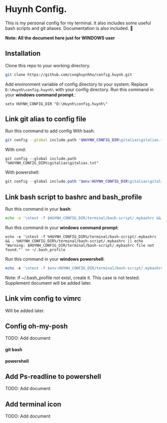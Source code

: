 # Huynh Config.
This is my personal config for my terminal.
It also includes some useful bash scripts and git aliases.
Documentation is also included. 🤩

**Note: All the document here just for WINDOWS user**
## Installation
Clone this repo to your working directory.
```bash
git clone https://github.com/conghuynhho/config.huynh.git
```

Add environment variable of config directory to your system.
Replace `D:\Huynh\config.huynh\` with your config directory.
Run this command in your **windows command prompt**.:
```commandline
setx HUYNH_CONFIG_DIR "D:\Huynh\config.huynh\"
```

## Link git alias to config file
Run this command to add config
With bash:
```bash
git config --global include.path "$HUYNH_CONFIG_DIR\gitalias\gitalias.txt"
```
With cmd:
```commandline
git config --global include.path "%HUYNH_CONFIG_DIR%\gitalias\gitalias.txt"
```
With powershell:
```powershell
git config --global include.path "$env:HUYNH_CONFIG_DIR\gitalias\gitalias.txt"
```

## Link bash script to bashrc and bash_profile

Run this command in your **bash**:
```bash
echo -e '\ntest -f $HUYNH_CONFIG_DIR/terminal/bash-script/.mybashrc && . $HUYNH_CONFIG_DIR/terminal/bash-script/.mybashrc || echo "Warning: $HUYNH_CONFIG_DIR/terminal/bash-script/.mybashrc file not found."' >> ~/.bash_profile
```

Run this command in your **windows command prompt**:
```commandline
echo -e '\ntest -f %HUYNH_CONFIG_DIR%/terminal/bash-script/.mybashrc && . %HUYNH_CONFIG_DIR%/terminal/bash-script/.mybashrc || echo "Warning: $HUYNH_CONFIG_DIR/terminal/bash-script/.mybashrc file not found."' >> ~/.bash_profile
```

Run this command in your **windows powershell**:
```powershell
echo -e '\ntest -f $env:HUYNH_CONFIG_DIR/terminal/bash-script/.mybashrc && . $env:HUYNH_CONFIG_DIR/terminal/bash-script/.mybashrc || echo "Warning: $HUYNH_CONFIG_DIR/terminal/bash-script/.mybashrc file not found."' >> ~/.bash_profile
```

Note: if ~/.bash_profile not exist, create it. This case is not tested. Supplement document will be added later.

## Link vim config to vimrc
Will be added later.


## Config oh-my-posh
TODO: Add document
#### git bash
#### powershell

## Add Ps-readline to powershell
TODO: Add document

## Add terminal icon
TODO: Add document